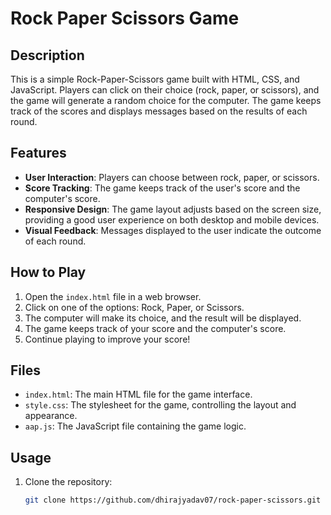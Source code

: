 # Rock Paper Scissors Game

## Description

This is a simple Rock-Paper-Scissors game built with HTML, CSS, and JavaScript. Players can click on their choice (rock, paper, or scissors), and the game will generate a random choice for the computer. The game keeps track of the scores and displays messages based on the results of each round.

## Features

- **User Interaction**: Players can choose between rock, paper, or scissors.
- **Score Tracking**: The game keeps track of the user's score and the computer's score.
- **Responsive Design**: The game layout adjusts based on the screen size, providing a good user experience on both desktop and mobile devices.
- **Visual Feedback**: Messages displayed to the user indicate the outcome of each round.

## How to Play

1. Open the `index.html` file in a web browser.
2. Click on one of the options: Rock, Paper, or Scissors.
3. The computer will make its choice, and the result will be displayed.
4. The game keeps track of your score and the computer's score.
5. Continue playing to improve your score!

## Files

- `index.html`: The main HTML file for the game interface.
- `style.css`: The stylesheet for the game, controlling the layout and appearance.
- `aap.js`: The JavaScript file containing the game logic.

## Usage

1. Clone the repository:
   ```bash
   git clone https://github.com/dhirajyadav07/rock-paper-scissors.git
